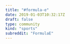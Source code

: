 ```yaml
---
title: "#formula-e"
date: 2019-01-03T10:32:17Z
draft: false
type: community
kind: "sports"
subreddit: "FormulaE"
---
```

